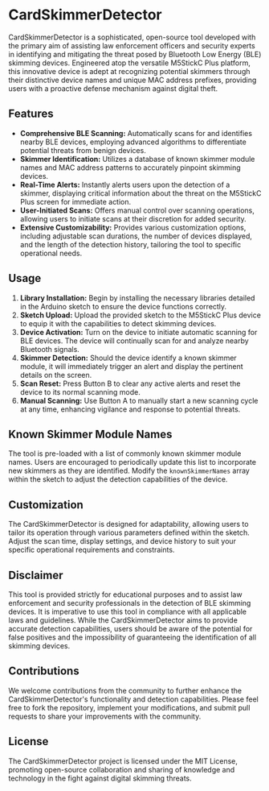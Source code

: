 # CardSkimmerDetector

CardSkimmerDetector is a sophisticated, open-source tool developed with the primary aim of assisting law enforcement officers and security experts in identifying and mitigating the threat posed by Bluetooth Low Energy (BLE) skimming devices. Engineered atop the versatile M5StickC Plus platform, this innovative device is adept at recognizing potential skimmers through their distinctive device names and unique MAC address prefixes, providing users with a proactive defense mechanism against digital theft.

## Features

- **Comprehensive BLE Scanning:** Automatically scans for and identifies nearby BLE devices, employing advanced algorithms to differentiate potential threats from benign devices.
- **Skimmer Identification:** Utilizes a database of known skimmer module names and MAC address patterns to accurately pinpoint skimming devices.
- **Real-Time Alerts:** Instantly alerts users upon the detection of a skimmer, displaying critical information about the threat on the M5StickC Plus screen for immediate action.
- **User-Initiated Scans:** Offers manual control over scanning operations, allowing users to initiate scans at their discretion for added security.
- **Extensive Customizability:** Provides various customization options, including adjustable scan durations, the number of devices displayed, and the length of the detection history, tailoring the tool to specific operational needs.

## Usage

1. **Library Installation:** Begin by installing the necessary libraries detailed in the Arduino sketch to ensure the device functions correctly.
2. **Sketch Upload:** Upload the provided sketch to the M5StickC Plus device to equip it with the capabilities to detect skimming devices.
3. **Device Activation:** Turn on the device to initiate automatic scanning for BLE devices. The device will continually scan for and analyze nearby Bluetooth signals.
4. **Skimmer Detection:** Should the device identify a known skimmer module, it will immediately trigger an alert and display the pertinent details on the screen.
5. **Scan Reset:** Press Button B to clear any active alerts and reset the device to its normal scanning mode.
6. **Manual Scanning:** Use Button A to manually start a new scanning cycle at any time, enhancing vigilance and response to potential threats.

## Known Skimmer Module Names

The tool is pre-loaded with a list of commonly known skimmer module names. Users are encouraged to periodically update this list to incorporate new skimmers as they are identified. Modify the `knownSkimmerNames` array within the sketch to adjust the detection capabilities of the device.

## Customization

The CardSkimmerDetector is designed for adaptability, allowing users to tailor its operation through various parameters defined within the sketch. Adjust the scan time, display settings, and device history to suit your specific operational requirements and constraints.

## Disclaimer

This tool is provided strictly for educational purposes and to assist law enforcement and security professionals in the detection of BLE skimming devices. It is imperative to use this tool in compliance with all applicable laws and guidelines. While the CardSkimmerDetector aims to provide accurate detection capabilities, users should be aware of the potential for false positives and the impossibility of guaranteeing the identification of all skimming devices.

## Contributions

We welcome contributions from the community to further enhance the CardSkimmerDetector's functionality and detection capabilities. Please feel free to fork the repository, implement your modifications, and submit pull requests to share your improvements with the community.

## License

The CardSkimmerDetector project is licensed under the MIT License, promoting open-source collaboration and sharing of knowledge and technology in the fight against digital skimming threats.
